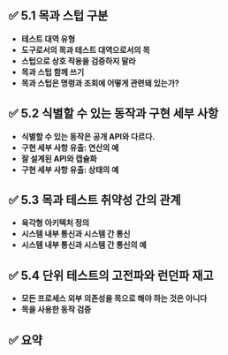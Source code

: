 ## ✅ 5.1 목과 스텁 구분
* **테스트 대역 유형**
* **도구로서의 목과 테스트 대역으로서의 목**
* **스텁으로 상호 작용을 검증하지 말라**
* **목과 스텁 함께 쓰기**
* **목과 스텁은 명령과 조회에 어떻게 관련돼 있는가?**

## ✅ 5.2 식별할 수 있는 동작과 구현 세부 사항
* **식별할 수 있는 동작은 공개 API와 다르다.**
* **구현 세부 사항 유출: 연산의 예**
* **잘 설계된 API와 캡슐화**
* **구현 세부 사항 유출: 상태의 예**

## ✅ 5.3 목과 테스트 취약성 간의 관계
* **육각형 아키텍처 정의**
* **시스템 내부 통신과 시스템 간 통신**
* **시스템 내부 통신과 시스템 간 통신의 예**

## ✅ 5.4 단위 테스트의 고전파와 런던파 재고
* **모든 프로세스 외부 의존성을 목으로 해야 하는 것은 아니다**
* **목을 사용한 동작 검증**

## ✅ 요약
